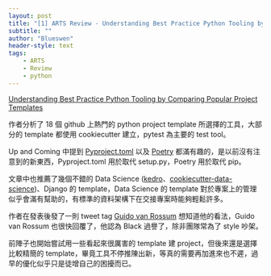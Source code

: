 ```yaml
---
layout: post
title: "[1] ARTS Review - Understanding Best Practice Python Tooling by Comparing Popular Project Templates"
subtitle: ""
author: "Blueswen"
header-style: text
tags:
    - ARTS
    - Review
    - python
---
```


[Understanding Best Practice Python Tooling by Comparing Popular Project Templates](https://medium.com/better-programming/understanding-best-practice-python-tooling-by-comparing-popular-project-templates-6eba49229106)

作者分析了 18 個 github 上熱門的 python project template 所選擇的工具，大部分的 template 都使用 cookiecutter 建立，pytest 為主要的 test tool。

Up and Coming 中提到 [Pyproject.toml](https://www.python.org/dev/peps/pep-0518/) 以及 [Poetry](https://github.com/python-poetry/poetry) 都滿有趣的，是以前沒有注意到的新東西，Pyproject.toml 用於取代 setup.py，Poetry 用於取代 pip。

文章中也推薦了幾個不錯的 Data Science ([kedro](https://github.com/quantumblacklabs/kedro)、[cookiecutter-data-science](https://github.com/drivendata/cookiecutter-data-science))、Django 的 template，Data Science 的 template 對於專案上的管理似乎會滿有幫助的，有標準的資料架構下在交接專案時能夠輕鬆許多。

作者在發表後發了一則 tweet tag [Guido van Rossum](https://en.wikipedia.org/wiki/Guido_van_Rossum) 想知道他的看法，Guido van Rossum 也很快回覆了，他認為 Black 過譽了，除非團隊常為了 style 吵架。

前陣子也開始嘗試用一些看起來很厲害的 template 建 project，但後來還是選擇比較精簡的 template，畢竟工具不停推陳出新，等真的需要再加進來也不遲，過早的優化似乎只是徒增自己的困擾而已。
